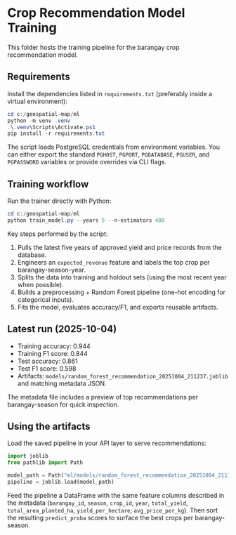 # Crop Recommendation Model Training

This folder hosts the training pipeline for the barangay crop recommendation model.

## Requirements

Install the dependencies listed in `requirements.txt` (preferably inside a virtual environment):

```powershell
cd c:/geospatial-map/ml
python -m venv .venv
.\.venv\Scripts\Activate.ps1
pip install -r requirements.txt
```

The script loads PostgreSQL credentials from environment variables. You can either export the standard `PGHOST`, `PGPORT`, `PGDATABASE`, `PGUSER`, and `PGPASSWORD` variables or provide overrides via CLI flags.

## Training workflow

Run the trainer directly with Python:

```powershell
cd c:/geospatial-map/ml
python train_model.py --years 5 --n-estimators 400
```

Key steps performed by the script:

1. Pulls the latest five years of approved yield and price records from the database.
2. Engineers an `expected_revenue` feature and labels the top crop per barangay-season-year.
3. Splits the data into training and holdout sets (using the most recent year when possible).
4. Builds a preprocessing + Random Forest pipeline (one-hot encoding for categorical inputs).
5. Fits the model, evaluates accuracy/F1, and exports reusable artifacts.

## Latest run (2025-10-04)

- Training accuracy: 0.944
- Training F1 score: 0.844
- Test accuracy: 0.861
- Test F1 score: 0.598
- Artifacts: `models/random_forest_recommendation_20251004_211237.joblib` and matching metadata JSON.

The metadata file includes a preview of top recommendations per barangay-season for quick inspection.

## Using the artifacts

Load the saved pipeline in your API layer to serve recommendations:

```python
import joblib
from pathlib import Path

model_path = Path("ml/models/random_forest_recommendation_20251004_211123.joblib")
pipeline = joblib.load(model_path)
```

Feed the pipeline a DataFrame with the same feature columns described in the metadata (`barangay_id`, `season`, `crop_id`, `year`, `total_yield`, `total_area_planted_ha`, `yield_per_hectare`, `avg_price_per_kg`). Then sort the resulting `predict_proba` scores to surface the best crops per barangay-season.
